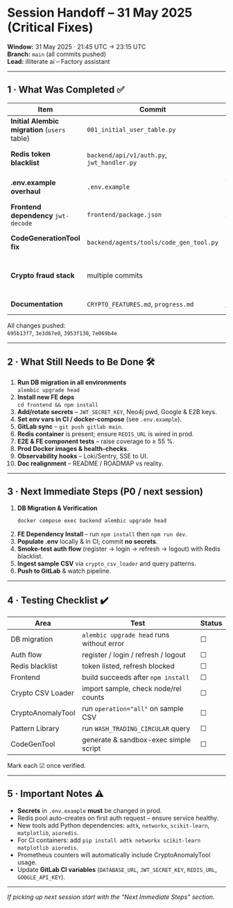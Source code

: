 # Session Handoff – 31 May 2025 (Critical Fixes)

**Window:** 31 May 2025 · 21:45 UTC → 23:15 UTC  
**Branch:** `main` (all commits pushed)  
**Lead:** illiterate ai – Factory assistant  

---

## 1 · What Was Completed ✅

| Item | Commit | Notes |
|------|--------|-------|
| **Initial Alembic migration** (`users` table) | `001_initial_user_table.py` | Enables real DB-backed auth |
| **Redis token blacklist** | `backend/api/v1/auth.py`, `jwt_handler.py` | Replaces in-memory set; auto-expires keys |
| **.env.example overhaul** | `.env.example` | All env vars grouped & documented |
| **Frontend dependency** `jwt-decode` | `frontend/package.json` | Added typings too |
| **CodeGenerationTool fix** | `backend/agents/tools/code_gen_tool.py` | Removed bad import, sync + security hardened |
| **Crypto fraud stack** | multiple commits | CryptoAnomalyTool, CSV loader, 30+ patterns, Factory integration |
| **Documentation** | `CRYPTO_FEATURES.md`, `progress.md` | Updated progress & feature docs |

All changes pushed:  
`695b13f7`, `3e3d67e0`, `3953f130`, `7e069b4e`

---

## 2 · What Still Needs to Be Done 🛠️

1. **Run DB migration in all environments**  
   `alembic upgrade head`
2. **Install new FE deps**  
   `cd frontend && npm install`
3. **Add/rotate secrets** – `JWT_SECRET_KEY`, Neo4j pwd, Google & E2B keys.
4. **Set env vars in CI / docker-compose** (see `.env.example`).
5. **GitLab sync** – `git push gitlab main`.
6. **Redis container** is present; ensure `REDIS_URL` is wired in prod.
7. **E2E & FE component tests** – raise coverage to ≥ 55 %.
8. **Prod Docker images & health-checks**.
9. **Observability hooks** – Loki/Sentry, SSE to UI.
10. **Doc realignment** – README / ROADMAP vs reality.

---

## 3 · Next Immediate Steps (P0 / next session)

1. **DB Migration & Verification**  
   ```bash
   docker compose exec backend alembic upgrade head
   ```
2. **FE Dependency Install** – run `npm install` then `npm run dev`.
3. **Populate .env** locally & in CI; commit **no secrets**.
4. **Smoke-test auth flow** (register → login → refresh → logout) with Redis blacklist.
5. **Ingest sample CSV** via `crypto_csv_loader` and query patterns.
6. **Push to GitLab** & watch pipeline.

---

## 4 · Testing Checklist ✔️

| Area | Test | Status |
|------|------|--------|
| DB migration | `alembic upgrade head` runs without error | ☐ |
| Auth flow | register / login / refresh / logout | ☐ |
| Redis blacklist | token listed, refresh blocked | ☐ |
| Frontend | build succeeds after `npm install` | ☐ |
| Crypto CSV Loader | import sample, check node/rel counts | ☐ |
| CryptoAnomalyTool | run `operation="all"` on sample CSV | ☐ |
| Pattern Library | run `WASH_TRADING_CIRCULAR` query | ☐ |
| CodeGenTool | generate & sandbox-exec simple script | ☐ |

Mark each ☑ once verified.

---

## 5 · Important Notes ⚠️

* **Secrets** in `.env.example` **must** be changed in prod.
* Redis pool auto-creates on first auth request – ensure service healthy.
* New tools add Python dependencies: `adtk`, `networkx`, `scikit-learn`, `matplotlib`, `aioredis`.
* For CI containers: add `pip install adtk networkx scikit-learn matplotlib aioredis`.
* Prometheus counters will automatically include CryptoAnomalyTool usage.
* Update **GitLab CI variables** (`DATABASE_URL`, `JWT_SECRET_KEY`, `REDIS_URL`, `GOOGLE_API_KEY`).

---

_If picking up next session start with the “Next Immediate Steps” section._  
